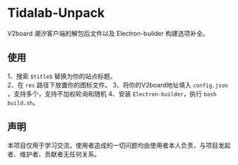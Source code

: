 # Tidalab-Unpack
V2board 潮汐客户端的解包后文件以及 Electron-builder 构建选项补全。

## 使用
1、搜索 `$title$` 替换为你的站点标题。  
2、在 `res` 路径下放置你的图标文件。
3、将你的V2board地址填入 `config.json` ，支持多个，支持不加权轮询和随机
4、安装 `Electron-builder`，执行 `bash build.sh`。

## 声明
本项目仅用于学习交流，使用者造成的一切问题均由使用者本人负责，与项目发起者、维护者、贡献者无任何关系。